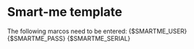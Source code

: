# Smart-me template

The following marcos need to be entered:
  {$SMARTME_USER}
  {$SMARTME_PASS}
  {$SMARTME_SERIAL}
